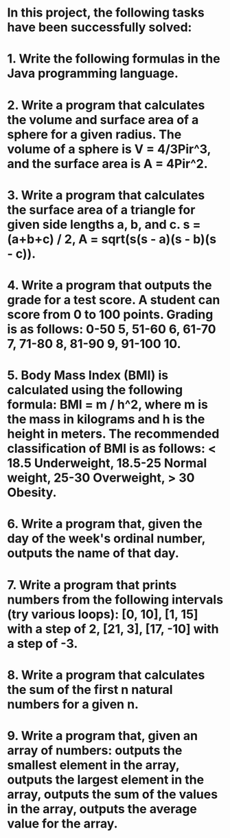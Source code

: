 # In this project, the following tasks have been successfully solved: 
# 1. Write the following formulas in the Java programming language.
# 2. Write a program that calculates the volume and surface area of a sphere for a given radius. The volume of a sphere is V = 4/3Pir^3, and the surface area is A = 4Pir^2.
# 3. Write a program that calculates the surface area of a triangle for given side lengths a, b, and c. s = (a+b+c) / 2, A = sqrt(s(s - a)(s - b)(s - c)).
# 4. Write a program that outputs the grade for a test score. A student can score from 0 to 100 points. Grading is as follows: 0-50 5, 51-60 6, 61-70 7, 71-80 8, 81-90 9, 91-100 10.
# 5. Body Mass Index (BMI) is calculated using the following formula: BMI = m / h^2, where m is the mass in kilograms and h is the height in meters. The recommended classification of BMI is as follows: < 18.5 Underweight, 18.5-25 Normal weight, 25-30 Overweight, > 30 Obesity.
# 6. Write a program that, given the day of the week's ordinal number, outputs the name of that day.
# 7. Write a program that prints numbers from the following intervals (try various loops): [0, 10], [1, 15] with a step of 2, [21, 3], [17, -10] with a step of -3.
# 8. Write a program that calculates the sum of the first n natural numbers for a given n.
# 9. Write a program that, given an array of numbers: outputs the smallest element in the array, outputs the largest element in the array, outputs the sum of the values in the array, outputs the average value for the array.
